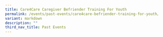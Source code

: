 ```yaml
---
title: Care4Care Caregiver Befriender Training For Youth
permalink: /events/past-events/care4care-befriender-training-for-youth/
variant: markdown
description: ""
third_nav_title: Past Events
---
```

